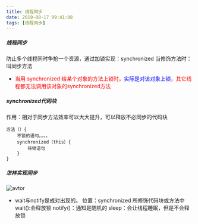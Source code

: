 ```yaml
---
title: 线程同步
date: 2019-08-17 09:41:08
tags: [线程同步]
---
```

##### 线程同步
防止多个线程同时争抢一个资源，通过加锁实现：synchronized
当修饰方法时：叫同步方法
<!--more-->
- <font color=red>当用 synchronized 给某个对象的方法上锁时，<font color=blue>实际是对该对象上锁</font>，其它线程都无法调用该对象的synchronized方法</font>
##### synchronized代码块
作用：相对于同步方法效率可以大大提升，可以释放不必同步的代码块
```
方法（）{
    不锁的语句。。。。
    synchronized（this）{
        待锁语句
    }
}
```

##### 怎样实现同步
![avtor](/img/synchronized.png)

- wait与notify是成对出现的。
位置：synchronized 所修饰代码块或方法中
wait():会释放锁
notify()：通知是随机的
sleep：会让线程睡眠，但是不会释放锁